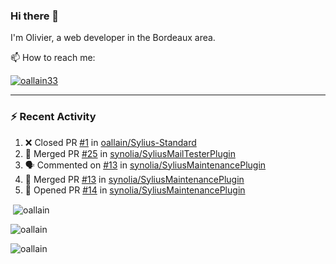 ### Hi there 👋

I'm Olivier, a web developer in the Bordeaux area.

📫 How to reach me:

<p> <a href="https://twitter.com/oallain33" target="blank"><img src="https://img.shields.io/twitter/follow/oallain33?logo=twitter&style=for-the-badge" alt="oallain33" /></a> </p>

---

### :zap: Recent Activity

<!--START_SECTION:activity-->
1. ❌ Closed PR [#1](https://github.com/oallain/Sylius-Standard/pull/1) in [oallain/Sylius-Standard](https://github.com/oallain/Sylius-Standard)
2. 🎉 Merged PR [#25](https://github.com/synolia/SyliusMailTesterPlugin/pull/25) in [synolia/SyliusMailTesterPlugin](https://github.com/synolia/SyliusMailTesterPlugin)
3. 🗣 Commented on [#13](https://github.com/synolia/SyliusMaintenancePlugin/issues/13) in [synolia/SyliusMaintenancePlugin](https://github.com/synolia/SyliusMaintenancePlugin)
4. 🎉 Merged PR [#13](https://github.com/synolia/SyliusMaintenancePlugin/pull/13) in [synolia/SyliusMaintenancePlugin](https://github.com/synolia/SyliusMaintenancePlugin)
5. 💪 Opened PR [#14](https://github.com/synolia/SyliusMaintenancePlugin/pull/14) in [synolia/SyliusMaintenancePlugin](https://github.com/synolia/SyliusMaintenancePlugin)
<!--END_SECTION:activity-->

<p>&nbsp;<img align="center" src="https://github-readme-stats.vercel.app/api?username=oallain&show_icons=true&locale=en" alt="oallain" /></p>

<p><img align="center" src="https://github-readme-streak-stats.herokuapp.com/?user=oallain&" alt="oallain" /></p>

<p><img src="https://github-readme-stats.vercel.app/api/top-langs?username=oallain&show_icons=true&locale=en&layout=compact" alt="oallain" /></p>
